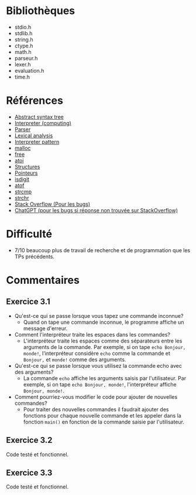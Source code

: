 # Bibliothèques

* stdio.h
* stdlib.h
* string.h
* ctype.h
* math.h
* parseur.h
* lexer.h
* evaluation.h
* time.h

# Références

* [Abstract syntax tree](https://en.wikipedia.org/wiki/Abstract_syntax_tree)
* [Interpreter (computing)](https://en.wikipedia.org/wiki/Interpreter_(computing))
* [Parser](https://en.wikipedia.org/wiki/Parser)
* [Lexical analysis](https://en.wikipedia.org/wiki/Lexical_analysis)
* [Interpreter pattern](https://en.wikipedia.org/wiki/Interpreter_pattern)
* [malloc](https://koor.fr/C/cstdlib/malloc.wp)
* [free](https://koor.fr/C/cstdlib/free.wp)
* [atoi](https://koor.fr/C/cstdlib/atoi.wp)
* [Structures](https://zestedesavoir.com/tutoriels/755/le-langage-c-1/1043_aggregats-memoire-et-fichiers/4279_structures/)
* [Pointeurs](https://zestedesavoir.com/tutoriels/755/le-langage-c-1/1043_aggregats-memoire-et-fichiers/4277_les-pointeurs/)
* [isdigit](https://koor.fr/C/cctype/isdigit.wp)
* [atof](https://koor.fr/C/cstdlib/atof.wp)
* [strcmp](https://koor.fr/C/cstring/strcmp.wp)
* [strchr](https://koor.fr/C/cstring/strchr.wp)
* [Stack Overflow (Pour les bugs)](https://stackoverflow.com/)
* [ChatGPT (pour les bugs si réponse non trouvée sur StackOverflow)](https://chatgpt.com/)

# Difficulté

* 7/10 beaucoup plus de travail de recherche et de programmation que les TPs précédents.

# Commentaires

## Exercice 3.1

- Qu'est-ce qui se passe lorsque vous tapez une commande inconnue?
    - Quand on tape une commande inconnue, le programme affiche un message d'erreur.
- Comment l'interpréteur traite les espaces dans les commandes?
    - L'interpréteur traite les espaces comme des séparateurs entre les arguments de la commande. Par exemple, si on
      tape `echo Bonjour, monde!`, l'interpréteur considère `echo` comme la commande et `Bonjour,` et `monde!` comme des
      arguments.
- Qu'est-ce qui se passe lorsque vous utilisez la commande echo avec des arguments?
    - La commande `echo` affiche les arguments saisis par l'utilisateur. Par exemple, si on tape `echo Bonjour, monde!`,
      l'interpréteur affiche `Bonjour, monde!`.
- Comment pourriez-vous modifier le code pour ajouter de nouvelles commandes?
    - Pour traiter des nouvelles commandes il faudrait ajouter des fonctions pour chaque nouvelle commande et les
      appeler dans la fonction `main()` en fonction de la commande saisie par l'utilisateur.

## Exercice 3.2

Code testé et fonctionnel.

## Exercice 3.3

Code testé et fonctionnel.

